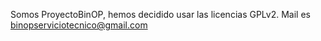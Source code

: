 Somos ProyectoBinOP, hemos decidido usar las licencias GPLv2.
Mail es binopserviciotecnico@gmail.com
